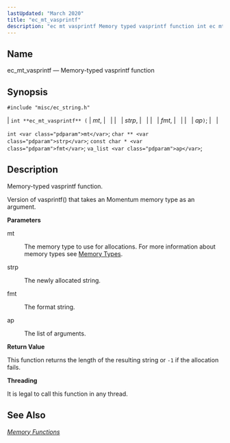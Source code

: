 ```yaml
---
lastUpdated: "March 2020"
title: "ec_mt_vasprintf"
description: "ec mt vasprintf Memory typed vasprintf function int ec mt vasprintf mt strp fmt ap int mt char strp const char fmt va list ap Memory typed vasprintf function Version of vasprintf that takes an Momentum memory type as an argument mt The memory type to use for allocations For..."
---
```


<a name="apis.ec_mt_vasprintf"></a> 
## Name

ec_mt_vasprintf — Memory-typed vasprintf function

## Synopsis

`#include "misc/ec_string.h"`

| `int **ec_mt_vasprintf** (` | <var class="pdparam">mt</var>, |   |
|   | <var class="pdparam">strp</var>, |   |
|   | <var class="pdparam">fmt</var>, |   |
|   | <var class="pdparam">ap</var>`)`; |   |

`int <var class="pdparam">mt</var>`;
`char ** <var class="pdparam">strp</var>`;
`const char * <var class="pdparam">fmt</var>`;
`va_list <var class="pdparam">ap</var>`;<a name="idp55084224"></a> 
## Description

Memory-typed vasprintf function.

Version of vasprintf() that takes an Momentum memory type as an argument.

**<a name="idp55085968"></a> Parameters**

<dl class="variablelist">

<dt>mt</dt>

<dd>

The memory type to use for allocations. For more information about memory types see [Memory Types](/momentum/3/3-api/arch-primary-apis#arch.memory.types).

</dd>

<dt>strp</dt>

<dd>

The newly allocated string.

</dd>

<dt>fmt</dt>

<dd>

The format string.

</dd>

<dt>ap</dt>

<dd>

The list of arguments.

</dd>

</dl>

**<a name="idp55094976"></a> Return Value**

This function returns the length of the resulting string or `-1` if the allocation fails.

**<a name="idp55096400"></a> Threading**

It is legal to call this function in any thread.

<a name="idp55097504"></a> 
## See Also

[*Memory Functions*](/momentum/3/3-api/3-api-memory)